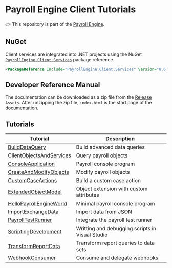 # Payroll Engine Client Tutorials
👉 This repository is part of the [Payroll Engine](https://github.com/Payroll-Engine/PayrollEngine/wiki).

## NuGet
Client services are integrated into .NET projects using the NuGet [`PayrollEngine.Client.Services`](https://www.nuget.org/packages/PayrollEngine.Client.Services/) package reference.
```xml
<PackageReference Include="PayrollEngine.Client.Services" Version="0.6.0-beta.4" />
```

## Developer Reference Manual
The documentation can be downloaded as a zip file from the [Release](https://github.com/Payroll-Engine/PayrollEngine/releases) `Assets`. After unzipping the zip file, `index.html` is the start page of the documentation.

## Tutorials
| Tutorial | Description |
|------------- | ------------- |
[BuildDataQuery](BuildDataQuery/)                     | Build advanced data queries |
[ClientObjectsAndServices](ClientObjectsAndServices)  | Query payroll objects |
[ConsoleApplication](ConsoleApplication)              | Payroll console program |
[CreateAndModifyObjects](CreateAndModifyObjects)      | Modify payroll objects |
[CustomCaseActions](CustomCaseActions/)               | Build a custom case action |
[ExtendedObjectModel](ExtendedObjectModel)            | Object extension with custom attributes |
[HelloPayrollEngineWorld](HelloPayrollEngineWorld)    | Minimal payroll console program |
[ImportExchangeData](ImportExchangeData)              | Import data from JSON |
[PayrollTestRunner](PayrollTestRunner)                | Integrate the payroll test runner |
[ScriptingDevelopment](ScriptingDevelopment)          | Writting and debugging scripts in Visual Studio |
[TransformReportData](TransformReportData/)           | Transform report queries to data sets |
[WebhookConsumer](WebhookConsumer/)                   | Consume and delegate webhooks |
